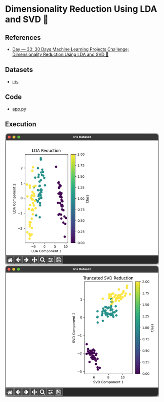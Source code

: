 # Dimensionality Reduction Using LDA and SVD 🤏



## References

- [Day — 30: 30 Days Machine Learning Projects Challenge;
Dimensionality Reduction Using LDA and SVD 🤏](https://medium.com/@iabbasali/day-30-30-days-machine-learning-projects-challenge-5b59bdec4e94)


## Datasets

- [iris](https://seaborn.pydata.org/examples/index.html)   

## Code

- [app.py](https://github.com/donb4iu/30dayML/blob/main/30days/day30/app.py)

## Execution
 ![alt text](image.png)
 ![alt text](image-1.png)
```
 
```
